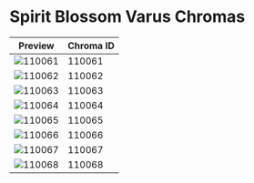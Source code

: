# Spirit Blossom Varus Chromas

| Preview | Chroma ID |
|---------|-----------|
| ![110061](https://raw.communitydragon.org/latest/plugins/rcp-be-lol-game-data/global/default/v1/champion-chroma-images/110/110061.png) | 110061 |
| ![110062](https://raw.communitydragon.org/latest/plugins/rcp-be-lol-game-data/global/default/v1/champion-chroma-images/110/110062.png) | 110062 |
| ![110063](https://raw.communitydragon.org/latest/plugins/rcp-be-lol-game-data/global/default/v1/champion-chroma-images/110/110063.png) | 110063 |
| ![110064](https://raw.communitydragon.org/latest/plugins/rcp-be-lol-game-data/global/default/v1/champion-chroma-images/110/110064.png) | 110064 |
| ![110065](https://raw.communitydragon.org/latest/plugins/rcp-be-lol-game-data/global/default/v1/champion-chroma-images/110/110065.png) | 110065 |
| ![110066](https://raw.communitydragon.org/latest/plugins/rcp-be-lol-game-data/global/default/v1/champion-chroma-images/110/110066.png) | 110066 |
| ![110067](https://raw.communitydragon.org/latest/plugins/rcp-be-lol-game-data/global/default/v1/champion-chroma-images/110/110067.png) | 110067 |
| ![110068](https://raw.communitydragon.org/latest/plugins/rcp-be-lol-game-data/global/default/v1/champion-chroma-images/110/110068.png) | 110068 |